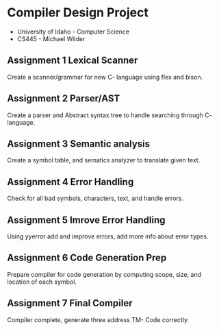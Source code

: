 # Compiler Design Project
* University of Idaho - Computer Science
* CS445 - Michael Wilder

## Assignment 1 Lexical Scanner
Create a scanner/grammar for new C- language using flex and bison.

## Assignment 2 Parser/AST
Create a parser and Abstract syntax tree to handle searching through C- language.

## Assignment 3 Semantic analysis
Create a symbol table, and sematics analyzer to translate given text. 

## Assignment 4 Error Handling
Check for all bad symbols, characters, text, and handle errors.

## Assignment 5 Imrove Error Handling
Using yyerror add and improve errors, add more info about error types. 

## Assignment 6 Code Generation Prep
Prepare compiler for code generation by computing scope, size, and location of each symbol.

## Assignment 7 Final Compiler
Compiler complete, generate three address TM- Code correctly. 
